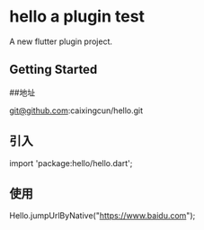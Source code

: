 # hello a plugin test 

A new flutter plugin project.

## Getting Started

##地址 

git@github.com:caixingcun/hello.git

## 引入

import 'package:hello/hello.dart'; 
    
## 使用

Hello.jumpUrlByNative("https://www.baidu.com"); 
 